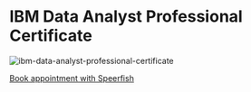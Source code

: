 # IBM Data Analyst Professional Certificate

![ibm-data-analyst-professional-certificate](https://github.com/user-attachments/assets/1385510c-8b37-4402-bb09-6b3f34b7fc89)

[Book appointment with Speerfish](https://speerfish-denver.square.site/s/appointments)
